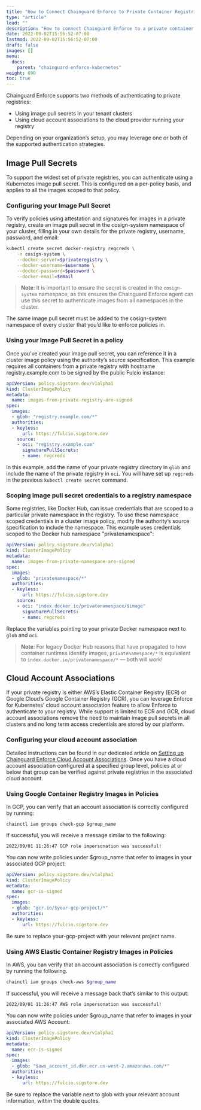 ```yaml
---
title: "How to Connect Chainguard Enforce to Private Container Registries"
type: "article"
lead: ""
description: "How to connect Chainguard Enforce to a private container registry"
date: 2022-09-02T15:56:52-07:00
lastmod: 2022-09-02T15:56:52-07:00
draft: false
images: []
menu:
  docs:
    parent: "chainguard-enforce-kubernetes"
weight: 690
toc: true
---
```


Chainguard Enforce supports two methods of authenticating to private registries:

- Using image pull secrets in your tenant clusters
- Using cloud account associations to the cloud provider running your registry

Depending on your organization’s setup, you may leverage one or both of the
supported authentication strategies.

## Image Pull Secrets

To support the widest set of private registries, you can authenticate using a
Kubernetes image pull secret. This is configured on a per-policy basis, and
applies to all the images scoped to that policy. 

### Configuring your Image Pull Secret

To verify policies using attestation and signatures for images in a private
registry, create an image pull secret in the cosign-system namespace of your
cluster, filling in your own details for the private registry, username,
password, and email:

```sh
kubectl create secret docker-registry regcreds \
    -n cosign-system \
    --docker-server=$privateregistry \
    --docker-username=$username \
    --docker-password=$password \
    --docker-email=$email
```

> **Note**: It is important to ensure the secret is created in the `cosign-system`
> namespace, as this ensures the Chainguard Enforce agent can use this secret
> to authenticate images from all namespaces in the cluster.

The same image pull secret must be added to the cosign-system namespace of
every cluster that you’d like to enforce policies in.

### Using your Image Pull Secret in a policy

Once you’ve created your image pull secret, you can reference it in a cluster
image policy using the authority’s source specification. This example requires
all containers from a private registry with hostname registry.example.com to be
signed by the public Fulcio instance:

```yaml
apiVersion: policy.sigstore.dev/v1alpha1
kind: ClusterImagePolicy
metadata:
  name: images-from-private-registry-are-signed
spec:
  images:
  - glob: "registry.example.com/*"
  authorities:
  - keyless:
      url: https://fulcio.sigstore.dev
    source:
    - oci: "registry.example.com"
      signaturePullSecrets:
      - name: regcreds
```

In this example, add the name of your private registry directory in `glob` and
include the name of the private registry in `oci`. You will have set up
`regcreds` in the previous `kubectl create secret` command. 

### Scoping image pull secret credentials to a registry namespace

Some registries, like Docker Hub, can issue credentials that are scoped to a
particular private namespace in the registry. To use these namespace scoped
credentials in a cluster image policy, modify the authority’s source
specification to include the namespace. This example uses credentials scoped to
the Docker hub namespace "privatenamespace":

```yaml
apiVersion: policy.sigstore.dev/v1alpha1
kind: ClusterImagePolicy
metadata:
  name: images-from-private-namespace-are-signed
spec:
  images:
  - glob: "privatenamespace/*"
  authorities:
  - keyless:
      url: https://fulcio.sigstore.dev
    source:
    - oci: "index.docker.io/privatenamespace/$image"
      signaturePullSecrets:
      - name: regcreds
```

Replace the variables pointing to your private Docker namespace next to `glob`
and `oci`. 

> **Note**: For legacy Docker Hub reasons that have propagated to how container
> runtimes identify images, `privatenamespace/*` is equivalent to
> `index.docker.io/privatenamespace/*` — both will work!

## Cloud Account Associations

If your private registry is either AWS’s Elastic Container Registry (ECR) or
Google Cloud’s Google Container Registry (GCR), you can leverage Enforce for
Kubernetes’ cloud account association feature to allow Enforce to authenticate
to your registry. While support is limited to ECR and GCR, cloud account
associations remove the need to maintain image pull secrets in all clusters and
no long term access credentials are stored by our platform.

### Configuring your cloud account association

Detailed instructions can be found in
our dedicated article on [Setting up Chainguard Enforce Cloud Account Associations](../cloud-account-associations). Once you have a cloud account association configured at a specified group level, policies at or below that group can be verified against private registries in the associated cloud account. 

### Using Google Container Registry Images in Policies

In GCP, you can verify that an account association is correctly configured by
running:

```
chainctl iam groups check-gcp $group_name
```

If successful, you will receive a message similar to the following:

```
2022/09/01 11:26:47 GCP role impersonation was successful!
```

You can now write policies under $group_name that refer to images in your
associated GCP project:

```yaml
apiVersion: policy.sigstore.dev/v1alpha1
kind: ClusterImagePolicy
metadata:
  name: gcr-is-signed
spec:
  images:
  - glob: "gcr.io/$your-gcp-project/*"
  authorities:
  - keyless:
      url: https://fulcio.sigstore.dev
```

Be sure to replace your-gcp-project with your relevant project name. 

### Using AWS Elastic Container Registry Images in Policies

In AWS, you can verify that an account association is correctly configured by
running the following.

```sh
chainctl iam groups check-aws $group_name
```

If successful, you will receive a message back that’s similar to this output:

```
2022/09/01 11:26:47 AWS role impersonation was successful!
```

You can now write policies under $group_name that refer to images in your
associated AWS Account:

```yaml
apiVersion: policy.sigstore.dev/v1alpha1
kind: ClusterImagePolicy
metadata:
  name: ecr-is-signed
spec:
  images:
  - glob: "$aws_account_id.dkr.ecr.us-west-2.amazonaws.com/*"
  authorities:
  - keyless:
      url: https://fulcio.sigstore.dev
```

Be sure to replace the variable next to glob with your relevant account
information, within the double quotes.
